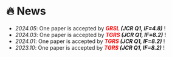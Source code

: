 # 🔥 News
- *2024.05*: One paper is accepted by ***<font color="red">GRSL</font> (JCR Q1, IF=4.8)*** !
- *2024.03*: One paper is accepted by ***<font color="red">TGRS</font> (JCR Q1, IF=8.2)*** !
- *2024.01*: One paper is accepted by ***<font color="red">TGRS</font> (JCR Q1, IF=8.2)*** !
- *2023.10*: One paper is accepted by ***<font color="red">TGRS</font> (JCR Q1, IF=8.2)*** !
